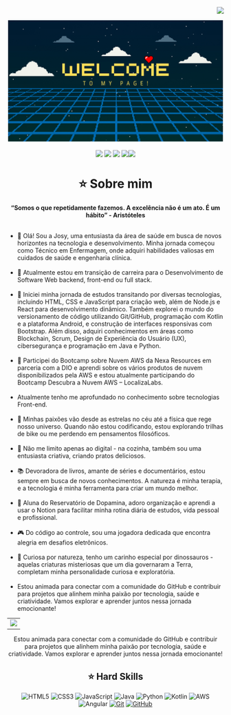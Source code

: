 <img align="right" src="https://komarev.com/ghpvc/?username=JcG8Dev&color=ff69b4"><br>
<div align="center">
  <a href="https://github.com/rcsv0dev">
    <img src="welcome.png" width="500">
  </a>
</div>
<br>

<div align="center">
  <!-- Work Links -->
  <a href="https://web.dio.me/users/josypropy" target="_blank"><img src="https://img.shields.io/badge/-Meu%20Perfil%20na%20DIO-000?style=for-the-badge" target="_blank"></a>
  <a href="https://github.com/JcG8Dev" target="_blank"><img src="https://img.shields.io/badge/GitHub-000?style=for-the-badge&logo=github&logoColor=white" target="_blank"></a>
  <a href="https://www.linkedin.com/in/josianecg/" target="_blank"><img src="https://img.shields.io/badge/-LinkedIn-000?style=for-the-badge&logo=linkedin&logoColor=white" target="_blank"></a>
  <a href = "mailto:jcg8.dev@gmail.com"><img src="https://img.shields.io/badge/Gmail-000?style=for-the-badge&logo=gmail&logoColor=white"
  <a href = "https://www.instagram.com/jcg8.dev" target="_blank"><img src="https://img.shields.io/badge/Instagram-000?style=for-the-badge&logo=instagram"></a>
</a>

<h1 align="center"> ⭐️ Sobre mim </h1>

<div align="center">
  <b>“Somos o que repetidamente fazemos. A excelência não é um ato. É um hábito” - Aristóteles</b>
</div><br>

<ul align="left">
  <li>👋 Olá! Sou a Josy, uma entusiasta da área de saúde em busca de novos horizontes na tecnologia e desenvolvimento. Minha jornada começou como Técnico em Enfermagem, onde adquiri habilidades valiosas em cuidados de saúde e engenharia clínica.
  </li><br>
  <li>🔭 Atualmente estou em transição de carreira para o Desenvolvimento de Software Web backend, front-end ou full stack.
  </li><br>
  <li>🔮 Iniciei minha jornada de estudos transitando por diversas tecnologias, incluindo HTML, CSS e JavaScript para criação web, além de Node.js e React para desenvolvimento dinâmico. Também explorei o mundo do versionamento de código utilizando Git/GitHub, programação com Kotlin e a plataforma Android, e construção de interfaces responsivas com Bootstrap. Além disso, adquiri conhecimentos em áreas como Blockchain, Scrum, Design de Experiência do Usuário (UX), cibersegurança e programação em Java e Python.
  </li><br>
  <li>🚀 Participei do Bootcamp sobre Nuvem AWS da Nexa Resources em parceria com a DIO e aprendi sobre os vários produtos de nuvem disponibilizados pela AWS e estou atualmente participando do Bootcamp Descubra a Nuvem AWS – LocalizaLabs.
  </li><br>
  <li>Atualmente tenho me aprofundado no conhecimento sobre tecnologias Front-end.
  </li><br>
  <li>🌌 Minhas paixões vão desde as estrelas no céu até a física que rege nosso universo. Quando não estou codificando, estou explorando trilhas de bike ou me perdendo em pensamentos filosóficos.
  </li><br>
  <li>🍳 Não me limito apenas ao digital - na cozinha, também sou uma entusiasta criativa, criando pratos deliciosos.
  </li><br>
  <li>📚 Devoradora de livros, amante de séries e documentários, estou sempre em busca de novos conhecimentos. A natureza é minha terapia, e a tecnologia é minha ferramenta para criar um mundo melhor.
  </li><br>
  <li>🔮 Aluna do Reservatório de Dopamina, adoro organização e aprendi a usar o Notion para facilitar minha rotina diária de estudos, vida pessoal e profissional.
  </li><br>
  <li>🎮 Do código ao controle, sou uma jogadora dedicada que encontra alegria em desafios eletrônicos.
  </li><br>
  <li>🦕 Curiosa por natureza, tenho um carinho especial por dinossauros - aquelas criaturas misteriosas que um dia governaram a Terra, completam minha personalidade curiosa e exploratória.
  </li><br>
  <li>Estou animada para conectar com a comunidade do GitHub e contribuir para projetos que alinhem minha paixão por tecnologia, saúde e criatividade. Vamos explorar e aprender juntos nessa jornada emocionante!
  </li>
</ul>

<div align="center">
  <table>
    <tr>
      <td><img src="https://64.media.tumblr.com/2e1b0647ee522b261dc3c87ff194472e/378df6548b6b776e-65/s400x600/7c7441a69cd1f660ea702e2930c1cd624c46c899.gifv"></td>
    </tr>
  </table>
</div>

<div align="center">
  Estou animada para conectar com a comunidade do GitHub e contribuir para projetos que alinhem minha paixão por tecnologia, saúde e criatividade. Vamos explorar e aprender juntos nessa jornada emocionante!
</div>

## ⭐️ Hard Skills
<div align="center">
  
![HTML5](https://img.shields.io/badge/HTML-000?style=for-the-badge&logo=html5&logoColor=30A3DC)
![CSS3](https://img.shields.io/badge/CSS3-000?style=for-the-badge&logo=css3&logoColor=E94D5F)
![JavaScript](https://img.shields.io/badge/JavaScript-000?style=for-the-badge&logo=javascript&logoColor=F7DF1E)
![Java](https://img.shields.io/badge/Java-000?style=for-the-badge&logo=java)
![Python](https://img.shields.io/badge/Python-000?style=for-the-badge&logo=python&logoColor=blue)
![Kotlin](https://img.shields.io/badge/Kotlin-000?&style=for-the-badge&logo=kotlin&logoColor=white)
![AWS](https://img.shields.io/badge/AWS-000.svg?style=for-the-badge&logo=amazon-aws&logoColor=white)
![Angular](https://img.shields.io/badge/Angular-000?style=for-the-badge&logo=angular&logoColor=C3002F)
[![Git](https://img.shields.io/badge/Git-000?style=for-the-badge&logo=git&logoColor=E94D5F)](https://git-scm.com/doc) 
[![GitHub](https://img.shields.io/badge/GitHub-000?style=for-the-badge&logo=github&logoColor=30A3DC)](https://docs.github.com/)
<br>
</div>
